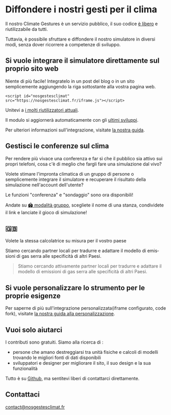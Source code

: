 # Diffondere i nostri gesti per il clima

Il nostro Climate Gestures è un servizio pubblico, il suo codice [è libero](/documentation) e riutilizzabile da tutti.

Tuttavia, è possibile sfruttare e diffondere il nostro simulatore in diversi modi, senza dover ricorrere a competenze di sviluppo.

## Si vuole integrare il simulatore direttamente sul proprio sito web

Niente di più facile! Integratelo in un post del blog o in un sito semplicemente aggiungendo la riga sottostante alla vostra pagina web.

`<script id="nosgestesclimat" src="https://nosgestesclimat.fr/iframe.js"></script>`

Unitevi a [i molti riutilizzatori attuali](https://datagir.ademe.fr/apps/nos-gestes-climat/).

Il modulo si aggiornerà automaticamente con gli [ultimi sviluppi](/nouveautés).

Per ulteriori informazioni sull'integrazione, visitate [la nostra guida](https://github.com/datagir/nosgestesclimat-site/blob/master/PERSONNALISATION.md).

## Gestisci le conferenze sul clima

Per rendere più vivace una conferenza e far sì che il pubblico sia attivo sui propri telefoni, cosa c'è di meglio che fargli fare una simulazione dal vivo?

Volete stimare l'impronta climatica di un gruppo di persone o semplicemente integrare il simulatore e recuperare il risultato della simulazione nell'account dell'utente?

Le funzioni "conferenza" e "sondaggio" sono ora disponibili!

Andate su [🏟️ modalità gruppo](/groupe), scegliete il nome di una stanza, condividete il link e lanciate il gioco di simulazione!

<h2 lang="en"> <span role="img" aria-label="" aria-hidden="true">🇬🇧</span> </h2>Volete la stessa calcolatrice su misura per il vostro paese

<p lang="en">Stiamo cercando partner locali per tradurre e adattare il modello di emissioni di gas serra alle specificità di altri Paesi.</p>

> Stiamo cercando attivamente partner locali per tradurre e adattare il modello di emissioni di gas serra alle specificità di altri Paesi.

## Si vuole personalizzare lo strumento per le proprie esigenze

Per saperne di più sull'integrazione personalizzata<span lang="en">(iframe</span> configurato, code fork), visitate [la nostra guida alla personalizzazione](https://github.com/datagir/nosgestesclimat-site/blob/master/PERSONNALISATION.md).

## Vuoi solo aiutarci

I contributi sono gratuiti. Siamo alla ricerca di :

- persone che amano destreggiarsi tra unità fisiche e calcoli di modelli trovando le migliori fonti di dati disponibili
- sviluppatori e designer per migliorare il sito, il suo design e la sua funzionalità

Tutto è su [Github](https://github.com/datagir/?q=nosgestesclimat&amp;type=&amp;language=&amp;sort=), ma sentitevi liberi di contattarci direttamente.

## Contattaci

contact@nosgestesclimat.fr
